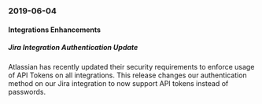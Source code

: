 ### 2019-06-04
#### Integrations Enhancements
##### Jira Integration Authentication Update
Atlassian has recently updated their security requirements to enforce usage of API Tokens on all integrations. This release changes our authentication method on our Jira integration to now support API tokens instead of passwords.
